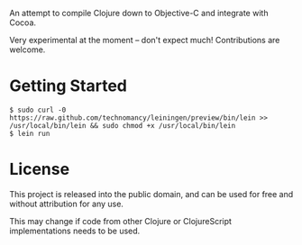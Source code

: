 An attempt to compile Clojure down to Objective-C and integrate with Cocoa.

Very experimental at the moment – don't expect much! Contributions are welcome.

# Getting Started

    $ sudo curl -0 https://raw.github.com/technomancy/leiningen/preview/bin/lein >> /usr/local/bin/lein && sudo chmod +x /usr/local/bin/lein
    $ lein run

# License

This project is released into the public domain, and can be used for free and without attribution for any use.

This may change if code from other Clojure or ClojureScript implementations needs to be used.
